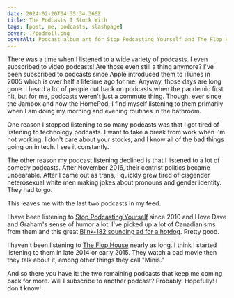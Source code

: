 ```yaml
---
date: 2024-02-20T04:35:34.366Z
title: The Podcasts I Stuck With
tags: [post, me, podcasts, slashpage]
cover: ./podroll.png
coverAlt: Podcast album art for Stop Podcasting Yourself and The Flop House
---
```


There was a time when I listened to a wide variety of podcasts. I even subscribed to video podcasts! Are those even still a thing anymore? I've been subscribed to podcasts since Apple introduced them to iTunes in 2005 which is over half a lifetime ago for me. Anyway, those days are long gone. I heard a lot of people cut back on podcasts when the pandemic first hit, but for me, podcasts weren't just a commute thing. Though, ever since the Jambox and now the HomePod, I find myself listening to them primarily when I am doing my morning and evening routines in the bathroom.

One reason I stopped listening to so many podcasts was that I got tired of listening to technology podcasts. I want to take a break from work when I'm not working. I don't care about your stocks, and I know all of the bad things going on in tech. I see it constantly.

The other reason my podcast listening declined is that I listened to a lot of comedy podcasts. After November 2016, their centrist politics became unbearable. After I came out as trans, I quickly grew tired of cisgender heterosexual white men making jokes about pronouns and gender identity. They had to go.

This leaves me with the last two podcasts in my feed.

I have been listening to [Stop Podcasting Yourself](https://maximumfun.org/podcasts/stop-podcasting-yourself) since 2010 and I love Dave and Graham's sense of humor a lot. I've picked up a lot of Canadianisms from them and this great [Blink-182 sounding ad for a hotdog](https://www.youtube.com/watch?v=eMoBwQmfoB0). Pretty good.

I haven't been listening to [The Flop House](https://www.flophousepodcast.com) nearly as long. I think I started listening to them in late 2014 or early 2015. They watch a bad movie then they talk about it, among other things they call "Minis." 

And so there you have it: the two remaining podcasts that keep me coming back for more. Will I subscribe to another podcast? Probably. Hopefully! I don't know!
